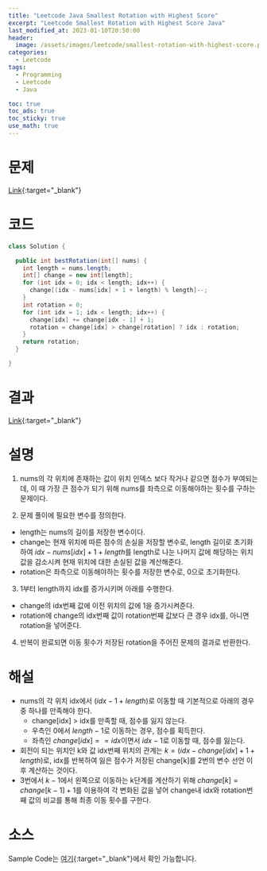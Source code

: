 ```yaml
---
title: "Leetcode Java Smallest Rotation with Highest Score"
excerpt: "Leetcode Smallest Rotation with Highest Score Java"
last_modified_at: 2023-01-10T20:50:00
header:
  image: /assets/images/leetcode/smallest-rotation-with-highest-score.png
categories:
  - Leetcode
tags:
  - Programming
  - Leetcode
  - Java

toc: true
toc_ads: true
toc_sticky: true
use_math: true
---
```

# 문제
[Link](https://leetcode.com/problems/smallest-rotation-with-highest-score){:target="_blank"}

# 코드
```java
class Solution {

  public int bestRotation(int[] nums) {
    int length = nums.length;
    int[] change = new int[length];
    for (int idx = 0; idx < length; idx++) {
      change[(idx - nums[idx] + 1 + length) % length]--;
    }
    int rotation = 0;
    for (int idx = 1; idx < length; idx++) {
      change[idx] += change[idx - 1] + 1;
      rotation = change[idx] > change[rotation] ? idx : rotation;
    }
    return rotation;
  }

}
```

# 결과
[Link](https://leetcode.com/problems/smallest-rotation-with-highest-score/submissions/875413724/){:target="_blank"}

# 설명
1. nums의 각 위치에 존재하는 값이 위치 인덱스 보다 작거나 같으면 점수가 부여되는데, 이 때 가장 큰 점수가 되기 위해 nums를 좌측으로 이동해야하는 횟수를 구하는 문제이다.

2. 문제 풀이에 필요한 변수를 정의한다.
- length는 nums의 길이를 저장한 변수이다.
- change는 현재 위치에 따른 점수의 손실을 저장할 변수로, length 길이로 초기화 하여 $idx - nums[idx] + 1 + length$를 length로 나눈 나머지 값에 해당하는 위치 값을 감소시켜 현재 위치에 대한 손실된 값을 계산해준다.
- rotation은 좌측으로 이동해야하는 횟수를 저장한 변수로, 0으로 초기화한다.

3. 1부터 length까지 idx를 증가시키며 아래를 수행한다.
- change의 idx번째 값에 이전 위치의 값에 1을 증가시켜준다.
- rotation에 change의 idx번째 값이 rotation번째 값보다 큰 경우 idx를, 아니면 rotation을 넣어준다.

4. 반복이 완료되면 이동 횟수가 저장된 rotation을 주어진 문제의 결과로 반환한다.

# 해설
- nums의 각 위치 idx에서 $(idx - 1 + length) % length$로 이동할 때 기본적으로 아래의 경우 중 하나를 만족해야 한다.
  - change[idx] > idx를 만족할 때, 점수를 잃지 않는다.
  - 우측인 0에서 $length - 1$로 이동하는 경우, 점수를 획득한다.
  - 좌측인 $change[idx] == idx$이면서 $idx - 1$로 이동할 때, 점수를 잃는다.
- 회전이 되는 위치인 k와 값 idx번째 위치의 관계는 $k = (idx - change[idx] + 1 + length) % length$로, idx를 반복하여 잃은 점수가 저장된 change[k]를 2번의 변수 선언 이후 계산하는 것이다.
- 3번에서 $k - 1$에서 왼쪽으로 이동하는 k단계를 계산하기 위해 $change[k] = change[k - 1] + 1$를 이용하여 각 변화된 값을 넣어 change내 idx와 rotation번째 값의 비교를 통해 최종 이동 횟수를 구한다.

# 소스
Sample Code는 [여기](https://github.com/GracefulSoul/leetcode/blob/master/src/main/java/gracefulsoul/problems/SmallestRotationWithHighestScore.java){:target="_blank"}에서 확인 가능합니다.